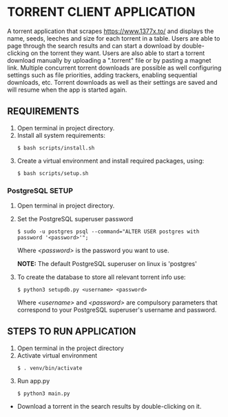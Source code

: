 # TORRENT CLIENT APPLICATION
A torrent application that scrapes https://www.1377x.to/ and displays the name, seeds, leeches and size for each torrent 
in a table. Users are able to page through the search results and can start a download by double-clicking on the torrent 
they want. Users are also able to start a torrent download manually by uploading a ".torrent" file or by
pasting a magnet link. Multiple concurrent torrent downloads are possible as well configuring settings such as file 
priorities, adding trackers, enabling sequential downloads, etc. Torrent downloads as well as their settings are saved
and will resume when the app is started again.
## REQUIREMENTS
1. Open terminal in project directory.
2. Install all system requirements:
   ```
   $ bash scripts/install.sh
   ```
3. Create a virtual environment and install required packages, using:
   ```
   $ bash scripts/setup.sh
   ```

### PostgreSQL SETUP
1. Open terminal in project directory.
2. Set the PostgreSQL superuser password
   ```
   $ sudo -u postgres psql --command="ALTER USER postgres with password '<password>'";
   ```
   Where _\<password\>_ is the password you want to use.

   **NOTE:** The default PostgreSQL superuser on linux is 'postgres'


3. To create the database to store all relevant torrent info use:
    ```
    $ python3 setupdb.py <username> <password>
    ```
   Where _\<username\>_ and _\<password\>_ are compulsory parameters that correspond to your PostgreSQL superuser's username 
   and password.

## STEPS TO RUN APPLICATION
1. Open terminal in the project directory
2. Activate virtual environment
    ```
    $ . venv/bin/activate
    ```
3. Run app.py
    ```
    $ python3 main.py
    ```

* Download a torrent in the search results by double-clicking on it.